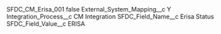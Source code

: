 <?xml version="1.0" encoding="UTF-8"?>
<CustomMetadata xmlns="http://soap.sforce.com/2006/04/metadata" xmlns:xsi="http://www.w3.org/2001/XMLSchema-instance" xmlns:xsd="http://www.w3.org/2001/XMLSchema">
    <label>SFDC_CM_Erisa_001</label>
    <protected>false</protected>
    <values>
        <field>External_System_Mapping__c</field>
        <value xsi:type="xsd:string">Y</value>
    </values>
    <values>
        <field>Integration_Process__c</field>
        <value xsi:type="xsd:string">CM Integration</value>
    </values>
    <values>
        <field>SFDC_Field_Name__c</field>
        <value xsi:type="xsd:string">Erisa Status</value>
    </values>
    <values>
        <field>SFDC_Field_Value__c</field>
        <value xsi:type="xsd:string">ERISA</value>
    </values>
</CustomMetadata>
